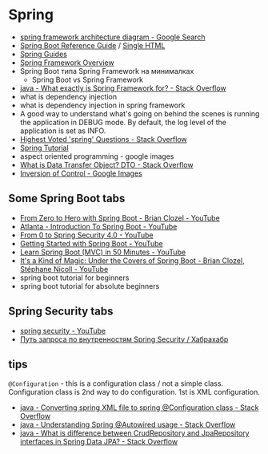 # Spring
- [spring framework architecture diagram - Google Search](https://www.google.ru/search?newwindow=1&dcr=0&tbs=imgo%3A1&tbm=isch&sa=1&ei=7IRfWsmVMuee6ATAprfoDg&q=spring+framework+architecture+diagram&oq=spring+framework+&gs_l=psy-ab.1.0.0i67k1j0l9.921.921.0.1640.1.1.0.0.0.0.97.97.1.1.0....0...1c.1.64.psy-ab..0.1.97....0.jZhwOdSh41c)
- [Spring Boot Reference Guide](https://docs.spring.io/spring-boot/docs/current/reference/html/) / [Single HTML](https://docs.spring.io/spring-boot/docs/current/reference/htmlsingle/)
- [Spring Guides](https://spring.io/guides)
- [Spring Framework Overview](https://docs.spring.io/spring/docs/current/spring-framework-reference/overview.html#getting-started)
- Spring Boot типа Spring Framework на минималках
    - Spring Boot vs Spring Framework
- [java - What exactly is Spring Framework for? - Stack Overflow](https://stackoverflow.com/questions/1061717/what-exactly-is-spring-framework-for)
- what is dependency injection
- what is dependency injection in spring framework
- A good way to understand what's going on behind the scenes is running the application in DEBUG mode. By default, the log level of the application is set as INFO.
- [Highest Voted 'spring' Questions - Stack Overflow](https://stackoverflow.com/questions/tagged/spring)
- [Spring Tutorial](https://www.tutorialspoint.com/spring/index.htm)
- aspect oriented programming - google images
- [What is Data Transfer Object? DTO - Stack Overflow](https://stackoverflow.com/questions/1051182/what-is-data-transfer-object#1058186)
- [Inversion of Control - Google Images](https://www.google.ru/search?tbm=isch&q=Inversion+of+Control&tbs=imgo:1&gws_rd=cr&dcr=0&ei=MIptWrmaL8XpsQHRh7zABg#gws_rd=cr&imgrc=_)

## Some Spring Boot tabs 
- [From Zero to Hero with Spring Boot - Brian Clozel - YouTube](https://www.youtube.com/watch?v=aA4tfBGY6jY)
- [Atlanta - Introduction To Spring Boot - YouTube](https://www.youtube.com/watch?v=nU-0JajQLB4&list=WL&index=10)
- [From 0 to Spring Security 4.0 - YouTube](https://www.youtube.com/watch?v=TjlDbIIJBi8&index=12&list=WL&t=3173s)
- [Getting Started with Spring Boot - YouTube](https://www.youtube.com/watch?v=sbPSjI4tt10&index=13&list=WL)
- [Learn Spring Boot (MVC) in 50 Minutes - YouTube](https://www.youtube.com/watch?v=Ke7Tr4RgRTs&index=14&list=WL)
- [It's a Kind of Magic: Under the Covers of Spring Boot - Brian Clozel, Stéphane Nicoll - YouTube](https://www.youtube.com/watch?v=jDchAEHIht0)
- spring boot tutorial for beginners
- spring boot tutorial for absolute beginners

## Spring Security tabs
- [spring security - YouTube](https://www.youtube.com/results?search_query=spring%20security)
- [Путь запроса по внутренностям Spring Security / Хабрахабр](https://habrahabr.ru/post/346628/)


## tips
`@Configuration` - this is a configuration class / not a simple class. Configuration class is 2nd way to do configuration. 1st is XML configuration.
- [java - Converting spring XML file to spring @Configuration class - Stack Overflow](https://stackoverflow.com/questions/24014919/converting-spring-xml-file-to-spring-configuration-class)
- [java - Understanding Spring @Autowired usage - Stack Overflow](https://stackoverflow.com/questions/19414734/understanding-spring-autowired-usage)
- [java - What is difference between CrudRepository and JpaRepository interfaces in Spring Data JPA? - Stack Overflow](https://stackoverflow.com/questions/14014086/what-is-difference-between-crudrepository-and-jparepository-interfaces-in-spring#14025100)
